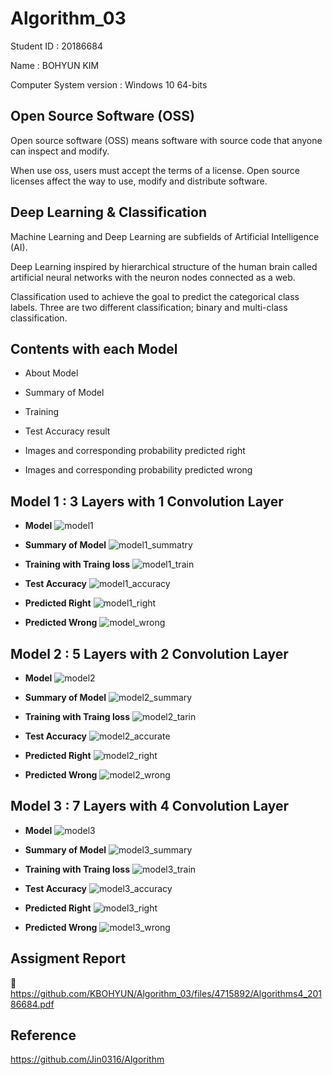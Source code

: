 # Algorithm_03
Student ID : 20186684

Name : BOHYUN KIM

Computer System version : Windows 10 64-bits


## Open Source Software (OSS)
Open source software (OSS) means software with source code that anyone can inspect and modify. 

When use oss, users must accept the terms of a license. Open source licenses affect the way to use, modify and distribute software.


## Deep Learning & Classification
Machine Learning and Deep Learning are subfields of Artificial Intelligence (AI).

Deep Learning inspired by hierarchical structure of the human brain called artificial neural networks with the neuron nodes connected as a web.

Classification used to achieve the goal to predict the categorical class labels. Three are two different classification; binary and multi-class classification.


## Contents with each Model
  * About Model
  
  * Summary of Model
  
  * Training
  
  * Test Accuracy result
  
  * Images and corresponding probability predicted right
   
  * Images and corresponding probability predicted wrong


## Model 1 : 3 Layers with 1 Convolution Layer
 * **Model**
  ![model1](https://user-images.githubusercontent.com/39620387/82724169-25a71a80-9d0f-11ea-8be7-27f2e2cf7f8b.JPG)

 * **Summary of Model**
  ![model1_summatry](https://user-images.githubusercontent.com/39620387/82724178-3a83ae00-9d0f-11ea-8ffb-a4b879026f1c.JPG)

 * **Training with Traing loss**
  ![model1_train](https://user-images.githubusercontent.com/39620387/82724187-4c655100-9d0f-11ea-8558-c645e67147e4.JPG)
 
 * **Test Accuracy**
   ![model1_accuracy](https://user-images.githubusercontent.com/39620387/82724192-55eeb900-9d0f-11ea-9327-b5a8d10457bd.JPG)

 * **Predicted Right**
  ![model1_right](https://user-images.githubusercontent.com/39620387/82724196-60a94e00-9d0f-11ea-92e7-caf1b34a1740.JPG)

 * **Predicted Wrong**
  ![model_wrong](https://user-images.githubusercontent.com/39620387/82724202-6868f280-9d0f-11ea-80c0-5618927ef3bf.JPG)


## Model 2 : 5 Layers with 2 Convolution Layer
 * **Model**
  ![model2](https://user-images.githubusercontent.com/39620387/82724384-b4686700-9d10-11ea-993f-17c4e1a1fad8.JPG)

 * **Summary of Model**
  ![model2_summary](https://user-images.githubusercontent.com/39620387/82724812-b5e75e80-9d13-11ea-8d3e-4bfbd73193cb.JPG)

 * **Training with Traing loss**
  ![model2_tarin](https://user-images.githubusercontent.com/39620387/82724828-c39ce400-9d13-11ea-8f68-1d681b0b17d5.JPG)
 
 * **Test Accuracy**
   ![model2_accurate](https://user-images.githubusercontent.com/39620387/82724836-ce577900-9d13-11ea-9885-db7a88523158.JPG)

 * **Predicted Right**
   ![model2_right](https://user-images.githubusercontent.com/39620387/82724842-d8797780-9d13-11ea-8cf5-51868979db89.JPG)

 * **Predicted Wrong**
   ![model2_wrong](https://user-images.githubusercontent.com/39620387/82724859-ee873800-9d13-11ea-9b24-b80223307471.JPG)


## Model 3 : 7 Layers with 4 Convolution Layer
 * **Model**
   ![model3](https://user-images.githubusercontent.com/39620387/82724468-6738c500-9d11-11ea-85d3-75629c5f20c1.JPG)

 * **Summary of Model**
   ![model3_summary](https://user-images.githubusercontent.com/39620387/82724480-73bd1d80-9d11-11ea-89a8-8d38f1cc7ee2.JPG)

 * **Training with Traing loss**
   ![model3_train](https://user-images.githubusercontent.com/39620387/82724487-7c155880-9d11-11ea-96fa-cdeee8f1be50.JPG)

 * **Test Accuracy**
   ![model3_accuracy](https://user-images.githubusercontent.com/39620387/82724495-8899b100-9d11-11ea-9bd7-9d9dec723163.JPG)

 * **Predicted Right**
   ![model3_right](https://user-images.githubusercontent.com/39620387/82724501-90f1ec00-9d11-11ea-89e6-78cdab17a3c7.JPG)

 * **Predicted Wrong**
   ![model3_wrong](https://user-images.githubusercontent.com/39620387/82724505-994a2700-9d11-11ea-9ad5-0af2a4b7c601.JPG)
   

## Assigment Report
 &#128196; https://github.com/KBOHYUN/Algorithm_03/files/4715892/Algorithms4_20186684.pdf


## Reference
 <https://github.com/Jin0316/Algorithm>
 

